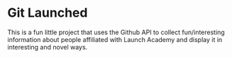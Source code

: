 # Git Launched

This is a fun little project that uses the Github API to collect fun/interesting information about people affiliated with Launch Academy and display it in interesting and novel ways.
